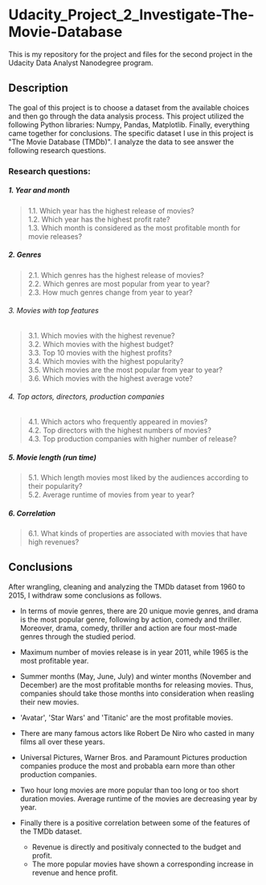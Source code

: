 # Udacity_Project_2_Investigate-The-Movie-Database

This is my repository for the project and files for the second project in the Udacity Data Analyst Nanodegree program.

## Description

The goal of this project is to choose a dataset from the available choices and then go through the data analysis process. This project utilized the following Python libraries: Numpy, Pandas, Matplotlib. Finally, everything came together for conclusions. The specific dataset I use in this project is "The Movie Database (TMDb)". I analyze the data to see answer the following research questions.

### Research questions:
##### 1. Year and month
> 1.1. Which year has the highest release of movies?  
> 1.2. Which year has the highest profit rate?  
> 1.3. Which month is considered as the most profitable month for movie releases?

##### 2. Genres
> 2.1. Which genres has the highest release of movies?  
> 2.2. Which genres are most popular from year to year?  
> 2.3. How much genres change from year to year?  

###### 3. Movies with top features
> 3.1. Which movies with the highest revenue?  
> 3.2. Which movies with the highest budget?  
> 3.3. Top 10 movies with the highest profits?   
> 3.4. Which movies with the highest popularity?  
> 3.5. Which movies are the most popular from year to year?  
> 3.6. Which movies with the highest average vote?

###### 4. Top actors, directors, production companies
> 4.1. Which actors who frequently appeared in movies?  
> 4.2. Top directors with the highest numbers of movies?  
> 4.3. Top production companies with higher number of release?  

##### 5. Movie length (run time)
> 5.1. Which length movies most liked by the audiences according to their popularity?  
> 5.2. Average runtime of movies from year to year?

##### 6. Correlation
> 6.1. What kinds of properties are associated with movies that have high revenues?

## Conclusions

After wrangling, cleaning and analyzing the TMDb dataset from 1960 to 2015, I withdraw some conclusions as follows.

* In terms of movie genres, there are 20 unique movie genres, and drama is the most popular genre, following by action, comedy and thriller. Moreover, drama, comedy, thriller and action are four most-made genres through the studied period.

* Maximum number of movies release is in year 2011, while 1965 is the most profitable year. 

* Summer months (May, June, July) and winter months (November and December) are the most profitable months for releasing movies. Thus, companies should take those months into consideration when reasling their new movies.

* 'Avatar', 'Star Wars' and 'Titanic' are the most profitable movies.

* There are many famous actors like Robert De Niro who casted in many films all over these years.

* Universal Pictures, Warner Bros. and Paramount Pictures production companies produce the most and probabla earn more than other production companies.

* Two hour long movies are more popular than too long or too short duration movies. Average runtime of the movies are decreasing year by year.

* Finally there is a positive correlation between some of the features of the TMDb dataset.

    * Revenue is directly and positivaly connected to the budget and profit.
    * The more popular movies have shown a corresponding increase in revenue and hence profit.


